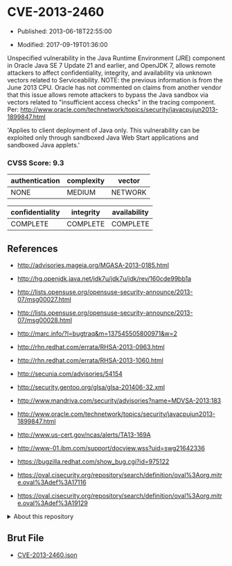 # CVE-2013-2460

- Published: 2013-06-18T22:55:00

- Modified: 2017-09-19T01:36:00

Unspecified vulnerability in the Java Runtime Environment (JRE) component in Oracle Java SE 7 Update 21 and earlier, and OpenJDK 7, allows remote attackers to affect confidentiality, integrity, and availability via unknown vectors related to Serviceability.  NOTE: the previous information is from the June 2013 CPU. Oracle has not commented on claims from another vendor that this issue allows remote attackers to bypass the Java sandbox via vectors related to "insufficient access checks" in the tracing component. Per: http://www.oracle.com/technetwork/topics/security/javacpujun2013-1899847.html

'Applies to client deployment of Java only. This vulnerability can be exploited only through sandboxed Java Web Start applications and sandboxed Java applets.'

### CVSS Score: **9.3**

| authentication | complexity | vector |
| --- | --- | --- |
| NONE | MEDIUM | NETWORK |

| confidentiality | integrity | availability |
| --- | --- | --- |
| COMPLETE | COMPLETE | COMPLETE |

## References

* http://advisories.mageia.org/MGASA-2013-0185.html

* http://hg.openjdk.java.net/jdk7u/jdk7u/jdk/rev/160cde99bb1a

* http://lists.opensuse.org/opensuse-security-announce/2013-07/msg00027.html

* http://lists.opensuse.org/opensuse-security-announce/2013-07/msg00028.html

* http://marc.info/?l=bugtraq&m=137545505800971&w=2

* http://rhn.redhat.com/errata/RHSA-2013-0963.html

* http://rhn.redhat.com/errata/RHSA-2013-1060.html

* http://secunia.com/advisories/54154

* http://security.gentoo.org/glsa/glsa-201406-32.xml

* http://www.mandriva.com/security/advisories?name=MDVSA-2013:183

* http://www.oracle.com/technetwork/topics/security/javacpujun2013-1899847.html

* http://www.us-cert.gov/ncas/alerts/TA13-169A

* http://www-01.ibm.com/support/docview.wss?uid=swg21642336

* https://bugzilla.redhat.com/show_bug.cgi?id=975122

* https://oval.cisecurity.org/repository/search/definition/oval%3Aorg.mitre.oval%3Adef%3A17116

* https://oval.cisecurity.org/repository/search/definition/oval%3Aorg.mitre.oval%3Adef%3A19129

<details>
<summary>About this repository</summary> 

  This repository is part of the project [Live Hack CVE](https://github.com/Live-Hack-CVE). Main website can be found [www.live-hack.org](https://www.live-hack.org) 
  
  Made by [Sn0wAlice](https://github.com/Sn0wAlice) for the people that care about security and need to have a feed of the latest CVEs. Hope you enjoy it, don't forget to star the repo and follow me on [Twitter](https://twitter.com/Sn0wAlice) and [Github](https://github.com/Sn0wAlice). And that is my [personnal website](https://www.alice-snow.me/)

  - [Home Page](https://github.com/Live-Hack-CVE)
  - [Framework](https://github.com/Live-Hack-CVE/cve-framework)
  - [CVE database](https://github.com/Live-Hack-CVE/full_database)
  - [Changelog](https://github.com/Live-Hack-CVE/Changelog)
</details>

## Brut File

* [CVE-2013-2460.json](https://raw.githubusercontent.com/Live-Hack-CVE/full_database/main/cves/2013/CVE-2013-2460.json)

